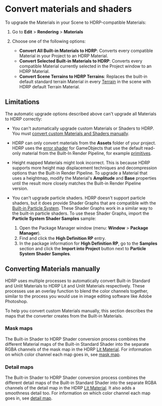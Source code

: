 # Convert materials and shaders

To upgrade the Materials in your Scene to HDRP-compatible Materials:

1. Go to **Edit** > **Rendering** > **Materials**
2. Choose one of the following options:

    * **Convert All Built-in Materials to HDRP**: Converts every compatible Material in your Project to an HDRP Material.
    * **Convert Selected Built-in Materials to HDRP**: Converts every compatible Material currently selected in the Project window to an HDRP Material.
    * **Convert Scene Terrains to HDRP Terrains**: Replaces the built-in default standard terrain Material in every [Terrain](https://docs.unity3d.com/Manual/script-Terrain.html) in the scene with HDRP default Terrain Material.

## Limitations

The automatic upgrade options described above can't upgrade all Materials to HDRP correctly:

* You can't automatically upgrade custom Materials or Shaders to HDRP. You must [convert custom Materials and Shaders manually](#ManualConversion).
* HDRP can only convert materials from the **Assets** folder of your project. HDRP uses the [error shader](xref:shader-error) for GameObjects that use the default read-only material from the Built-In Render Pipeline, for example [primitives](xref:um-primitive-objects).  
* Height mapped Materials might look incorrect. This is because HDRP supports more height map displacement techniques and decompression options than the Built-in Render Pipeline. To upgrade a Material that uses a heightmap, modify the Material's **Amplitude** and **Base** properties until the result more closely matches the Built-in Render Pipeline version.
* You can't upgrade particle shaders. HDRP doesn't support particle shaders, but it does provide Shader Graphs that are compatible with the [Built-in Particle System](https://docs.unity3d.com/Manual/Built-inParticleSystem.html). These Shader Graphs work in a similar way to the built-in particle shaders. To use these Shader Graphs, import the **Particle System Shader Samples** sample:

    1. Open the Package Manager window (menu: **Window** > **Package Manager**).
    2. Find and click the **High Definition RP** entry.
    3. In the package information for **High Definition RP**, go to the **Samples** section and click the **Import into Project** button next to **Particle System Shader Samples**.

<a name="ManualConversion"></a>

## Converting Materials manually

HDRP uses multiple processes to automatically convert Built-in Standard and Unlit Materials to HDRP Lit and Unlit Materials respectively. These processes use an overlay function to blend the color channels together, similar to the process you would use in image editing software like Adobe Photoshop.

To help you convert custom Materials manually, this section describes the maps that the converter creates from the Built-in Materials.

### Mask maps

The Built-in Shader to HDRP Shader conversion process combines the different Material maps of the Built-in Standard Shader into the separate RGBA channels of the mask map in the HDRP [Lit Material](lit-material.md). For information on which color channel each map goes in, see [mask map](Mask-Map-and-Detail-Map.md#MaskMap).

### Detail maps

The Built-in Shader to HDRP Shader conversion process combines the different detail maps of the Built-in Standard Shader into the separate RGBA channels of the detail map in the HDRP [Lit Material](lit-material.md). It also adds a smoothness detail too. For information on which color channel each map goes in, see [detail map](Mask-Map-and-Detail-Map.md#DetailMap).
